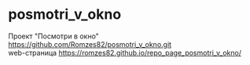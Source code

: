 # posmotri_v_okno  
Проект "Посмотри в окно"
https://github.com/Romzes82/posmotri_v_okno.git  
web-страница
https://romzes82.github.io/repo_page_posmotri_v_okno/
